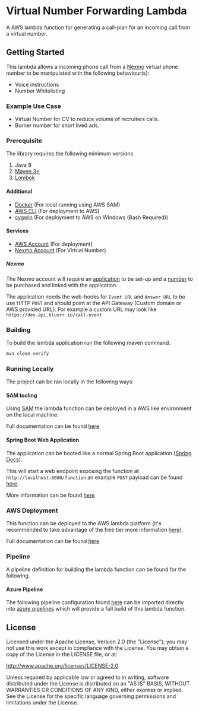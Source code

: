 # Virtual Number Forwarding Lambda

A AWS lambda function for generating a call-plan for an incoming call from a virtual number. 

## Getting Started

This lambda allows a incoming phone call from a [Nexmo](https://nexmo.com) virtual phone number to be manipulated with the following behaviour(s):

- Voice instructions 
- Number Whitelisting

### Example Use Case

- Virtual Number for CV to reduce volume of recruiters calls.
- Burner number for short lived ads.

### Prerequisite

The library requires the following minimum versions

1. Java 8
2. [Maven 3+](https://maven.apache.org)
3. [Lombok](https://projectlombok.org)

#### Additional

- [Docker](https://www.docker.com) (For local running using AWS SAM)
- [AWS CLI](https://aws.amazon.com/cli) (For deployment to AWS)
- [cygwin](https://www.cygwin.com) (For deployment to AWS on Windows (Bash Required))

#### Services

- [AWS Account](https://aws.amazon.com/) (For deployment)
- [Nexmo Account](https://www.nexmo.com/) (For Virtual Number)

##### Nexmo

The Nexmo account will require an [application](https://dashboard.nexmo.com/voice/your-applications) to be set-up and a [number](https://dashboard.nexmo.com/buy-numbers) to be purchased and linked with the application.

The application needs the web-hooks for `Event URL` and `Answer URL` to be use HTTP `POST` and should point at the API Gateway (Custom domain or AWS provided URL). For example a custom URL may look like `https://dev.api.bluurr.io/call-event`
 
### Building

To build the lambda application run the following maven command.

```BASH
mvn clean verify
```

### Running Locally

The project can be ran locally in the following ways:

#### SAM tooling

Using [SAM](https://docs.aws.amazon.com/serverless-application-model/latest/developerguide/what-is-sam.html) the lambda function can be deployed in a AWS like environment on the local machine.

Full documentation can be found [here](./docs/RUN-LOCALLY.md)

#### Spring Boot Web Application

The application can be booted like a normal Spring Boot application ([Spring Docs](https://docs.spring.io/spring-boot/docs/current/reference/html/using-boot-running-your-application.html)).

This will start a web endpoint exposing the function at `http://localhost:8080/function` an example `POST` payload can be found [here](./src/test/resources/local/stack/basic-api-gateway-request-event.json).

More information can be found [here](https://cloud.spring.io/spring-cloud-function/multi/multi__functional_bean_definitions.html)

### AWS Deployment

This function can be deployed to the AWS lambda platform (it's recommended to take advantage of the free tier more information [here](https://aws.amazon.com/free/)). 

Full documentation can be found [here](./docs/AWS-DEPLOYMENT.md)

### Pipeline

A pipeline definition for building the lambda function can be found for the following.

#### Azure Pipeline

The following pipeline configuration found [here](./cicd/azure-pipeline/azure-build.yaml) can be imported directly into [azure pipelines](https://azure.microsoft.com/en-gb/services/devops/pipelines/) which will provide a full build of this lambda function.

## License
Licensed under the Apache License, Version 2.0 (the "License"); you may not use this work except in compliance with the License. You may obtain a copy of the License in the LICENSE file, or at:

http://www.apache.org/licenses/LICENSE-2.0

Unless required by applicable law or agreed to in writing, software distributed under the License is distributed on an "AS IS" BASIS, WITHOUT WARRANTIES OR CONDITIONS OF ANY KIND, either express or implied. See the License for the specific language governing permissions and limitations under the License.